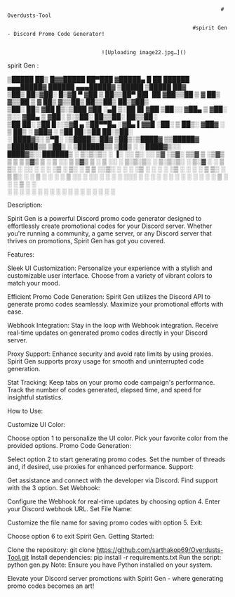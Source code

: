                                                                         # Overdusts-Tool

                                                               #spirit Gen - Discord Promo Code Generator!
                                                               
                             
                                  ![Uploading image22.jpg…]()


spirit Gen :

 ▒█████   ██▒   █▓▓█████  ██▀███  ▓█████▄  █    ██   ██████ ▄▄▄█████▓  ██████    ▄▄▄█████▓ ▒█████   ▒█████   ██▓    
▒██▒  ██▒▓██░   █▒▓█   ▀ ▓██ ▒ ██▒▒██▀ ██▌ ██  ▓██▒▒██    ▒ ▓  ██▒ ▓▒▒██    ▒    ▓  ██▒ ▓▒▒██▒  ██▒▒██▒  ██▒▓██▒    
▒██░  ██▒ ▓██  █▒░▒███   ▓██ ░▄█ ▒░██   █▌▓██  ▒██░░ ▓██▄   ▒ ▓██░ ▒░░ ▓██▄      ▒ ▓██░ ▒░▒██░  ██▒▒██░  ██▒▒██░    
▒██   ██░  ▒██ █░░▒▓█  ▄ ▒██▀▀█▄  ░▓█▄   ▌▓▓█  ░██░  ▒   ██▒░ ▓██▓ ░   ▒   ██▒   ░ ▓██▓ ░ ▒██   ██░▒██   ██░▒██░    
░ ████▓▒░   ▒▀█░  ░▒████▒░██▓ ▒██▒░▒████▓ ▒▒█████▓ ▒██████▒▒  ▒██▒ ░ ▒██████▒▒     ▒██▒ ░ ░ ████▓▒░░ ████▓▒░░██████▒
░ ▒░▒░▒░    ░ ▐░  ░░ ▒░ ░░ ▒▓ ░▒▓░ ▒▒▓  ▒ ░▒▓▒ ▒ ▒ ▒ ▒▓▒ ▒ ░  ▒ ░░   ▒ ▒▓▒ ▒ ░     ▒ ░░   ░ ▒░▒░▒░ ░ ▒░▒░▒░ ░ ▒░▓  ░
  ░ ▒ ▒░    ░ ░░   ░ ░  ░  ░▒ ░ ▒░ ░ ▒  ▒ ░░▒░ ░ ░ ░ ░▒  ░ ░    ░    ░ ░▒  ░ ░       ░      ░ ▒ ▒░   ░ ▒ ▒░ ░ ░ ▒  ░
░ ░ ░ ▒       ░░     ░     ░░   ░  ░ ░  ░  ░░░ ░ ░ ░  ░  ░    ░      ░  ░  ░       ░      ░ ░ ░ ▒  ░ ░ ░ ▒    ░ ░   
    ░ ░        ░     ░  ░   ░        ░       ░           ░                 ░                  ░ ░      ░ ░      ░  ░
              ░                    ░                                                                                


Description:

Spirit Gen is a powerful Discord promo code generator designed to effortlessly create promotional codes for your Discord server. Whether you're running a community, a game server, or any Discord server that thrives on promotions, Spirit Gen has got you covered.

Features:

Sleek UI Customization: Personalize your experience with a stylish and customizable user interface. Choose from a variety of vibrant colors to match your mood.

Efficient Promo Code Generation: Spirit Gen utilizes the Discord API to generate promo codes seamlessly. Maximize your promotional efforts with ease.

Webhook Integration: Stay in the loop with Webhook integration. Receive real-time updates on generated promo codes directly in your Discord server.

Proxy Support: Enhance security and avoid rate limits by using proxies. Spirit Gen supports proxy usage for smooth and uninterrupted code generation.

Stat Tracking: Keep tabs on your promo code campaign's performance. Track the number of codes generated, elapsed time, and speed for insightful statistics.

How to Use:

Customize UI Color:

Choose option 1 to personalize the UI color. Pick your favorite color from the provided options.
Promo Code Generation:

Select option 2 to start generating promo codes. Set the number of threads and, if desired, use proxies for enhanced performance.
Support:

Get assistance and connect with the developer via Discord. Find support with the 3 option.
Set Webhook:

Configure the Webhook for real-time updates by choosing option 4. Enter your Discord webhook URL.
Set File Name:

Customize the file name for saving promo codes with option 5.
Exit:

Choose option 6 to exit Spirit Gen.
Getting Started:

Clone the repository: git clone https://github.com/sarthakop69/Overdusts-Tool.git
Install dependencies: pip install -r requirements.txt
Run the script: python gen.py
Note: Ensure you have Python installed on your system.

Elevate your Discord server promotions with Spirit Gen - where generating promo codes becomes an art!
